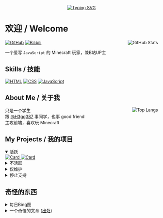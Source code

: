 <div align="center">
  <a href="https://readme-typing-svg.demolab.com/">
    <img src="https://readme-typing-svg.demolab.com?font=Fira+Code&pause=1000&color=71DB99&center=true&vCenter=true&random=true&width=450&lines=Welcome+to+my+GitHub!;Hello+World!;I+love+JavaScript!;Minecraft+is+very+nice!;Technoblade+Never+Dies!;Front-end+developer!" alt="Typing SVG" />
  </a>
</div>

# 欢迎 / Welcome  

<a href="https://github.com/anuraghazra/github-readme-stats" align="right">
  <img title="GitHub Stats" src="https://github-readme-stats.vercel.app/api?username=lingbopro&show_icons=true&theme=one_dark_pro" align="right" />
</a>

[![GitHub](https://img.shields.io/badge/GitHub-gray?logo=github&style=flat-square)](//github.com/lingbopro "GitHub")
[![Bilibili](https://img.shields.io/badge/Bilibili-gray?logo=bilibili&style=flat-square)](//space.bilibili.com/1886311488 "Bilibili")

一个爱写 `JavaScript` 的 Minecraft 玩家，兼B站UP主  

## Skills / 技能
[![HTML](https://img.shields.io/badge/HTML-orange?logo=html5&logoColor=white&style=flat-square)](//github.com/lingbopro?tab=repositories&q=&language=html)
[![CSS](https://img.shields.io/badge/CSS-blue?logo=css3&logoColor=white&style=flat-square)](//github.com/lingbopro?tab=repositories&q=&language=css)
[![JavaScript](https://img.shields.io/badge/JavaScript-yellow?logo=javascript&logoColor=white&style=flat-square)](//github.com/lingbopro?tab=repositories&q=&language=javascript)

## About Me / 关于我

<a href="https://github.com/anuraghazra/github-readme-stats">
    <img title="Top Langs" src="https://github-readme-stats.vercel.app/api/top-langs?username=lingbopro&theme=one_dark_pro&layout=compact" align="right" />
</a>

只是一个学生  
跟 [@H3gg387](//github.com/H3gg387) 事同学，也事 good friend  
主攻前端，喜欢玩 Minecraft  

## My Projects / 我的项目

<details open>
  <summary>活跃</summary>
  <a href="https://github.com/lingbopro/easy-github-hosts">
    <img src="https://github-readme-stats.vercel.app/api/pin/?username=lingbopro&repo=easy-github-hosts&theme=one_dark_pro" alt="Card" />
  </a>
  <a href="https://github.com/lingbopro/AlwaysBing">
    <img src="https://github-readme-stats.vercel.app/api/pin/?username=lingbopro&repo=AlwaysBing&theme=one_dark_pro" alt="Card" />
  </a>
</details>
<details>
  <summary>不活跃</summary>
  <a href="https://github.com/lingbopro/rename-back-lnk">
    <img src="https://github-readme-stats.vercel.app/api/pin/?username=lingbopro&repo=rename-back-lnk&theme=one_dark_pro" alt="Card" />
  </a>
  <a href="https://github.com/lingbopro/random-student">
    <img src="https://github-readme-stats.vercel.app/api/pin/?username=lingbopro&repo=random-student&theme=one_dark_pro" alt="Card" />
  </a>
</details>
<details>
  <summary>仅维护</summary>
  <a href="https://github.com/lingbopro/auto-close-netease-popup">
    <img src="https://github-readme-stats.vercel.app/api/pin/?username=lingbopro&repo=auto-close-netease-popup&theme=one_dark_pro" alt="Card" />
  </a>
</details>
<details>
  <summary>停止支持</summary>
  <p>暂无 <code>:)</code></p>
</details>

## 奇怪的东西
<details>
  <summary>每日Bing图</summary>
  <a href="https://7ed.net/bing/api">
    <img src="https://7ed.net/bing/api?size=320x240" />
  </a>
  <a href="https://7ed.net/bing/api?cn=true">
    <img src="https://7ed.net/bing/api?size=320x240&cn=true" />
  </a>
</details>
<details>
  <summary>一个奇怪的文章 (<a href="https://www.luogu.com.cn/user/1183057#main">出处</a>)</summary>

```
如果26个英文字母：
A B C D E F G H I J K L M N O P Q R S T U V W X Y Z

分别等于：
1 2 3 4 5 6 7 8 9 10 11 12 13 14 15 16 17 18 19 20 21 22 23 24 25 26

那么：

Knowledge（知识）：K+N+O+W+L+E+D+G+E = 11+14+15+23+12+5+4+7+5 = 96%。
Workhard（努力工作）：W+O+R+K+H+A+R+D = 23+15+18+11+8+1+18+4 = 98%。

也就是说知识和努力工作对我们人生的影响可以达到96％和98％。

Luck（好运）：L+U+C+K = 12+21+3+11 = 47%。
Love（爱情）：L+O+V+E = 12+15+22+5 = 54%。

看来，这些我们通常认为重要的东西却并没起到最重要的作用。
那么，什么可以决定我们100％的人生呢？

是Money（金钱）吗？
Money（金钱）：M+O+N+E+Y = 13+15+14+5+25 = 72%。

看来也不是。

是Leadership（领导能力）吗？
Leadership（领导能力）：L+E+A+D+E+R+S+H+I+P = 12+5+1+4+5+18+19+9+16 = 89%。

还不是。
金钱，权力也不能完全决定我们的生活，那是什么呢？

其实，真正能使我们生活圆满的东西就在我们的代码里面！
是iostream（C++输入输出流头文件）

I+O+S+T+R+E+A+M = 9+15+19+20+18+5+1+13 = 100%。 所以坚持写代码吧……
```

</details>


<!---
lingbopro/lingbopro is a ✨ special ✨ repository because its `README.md` (this file) appears on your GitHub profile.
You can click the Preview link to take a look at your changes.
--->
